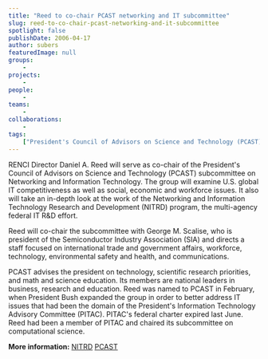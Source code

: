 ```yaml
---
title: "Reed to co-chair PCAST networking and IT subcommittee"
slug: reed-to-co-chair-pcast-networking-and-it-subcommittee
spotlight: false
publishDate: 2006-04-17
author: subers
featuredImage: null
groups:
    - 
projects:
    - 
people:
    - 
teams: 
    - 
collaborations:
    - 
tags:
    ["President's Council of Advisors on Science and Technology (PCAST)"]
---
```

RENCI Director Daniel A. Reed will serve as co-chair of the President's Council of Advisors on Science and Technology (PCAST) subcommittee on Networking and Information Technology. The group will examine U.S. global IT competitiveness as well as social, economic and workforce issues. It also will take an in-depth look at the work of the Networking and Information Technology Research and Development (NITRD) program, the multi-agency federal IT R&amp;D effort. <!--more-->

Reed will co-chair the subcommittee with George M. Scalise, who is president of the Semiconductor Industry Association (SIA) and directs a staff focused on international trade and government affairs, workforce, technology, environmental safety and health, and communications.

PCAST advises the president on technology, scientific research priorities, and math and science education. Its members are national leaders in business, research and education. Reed was named to PCAST in February, when President Bush expanded the group in order to better address IT issues that had been the domain of the President's Information Technology Advisory Committee (PITAC). PITAC's federal charter expired last June. Reed had been a member of PITAC and chaired its subcommittee on computational science.

<strong>More information:</strong>
<a href="http://www.nitrd.gov/" target="_blank" rel="noopener">NITRD</a>
<a href="http://www.ostp.gov/PCAST/pcast.html" target="_blank" rel="noopener">PCAST</a>
